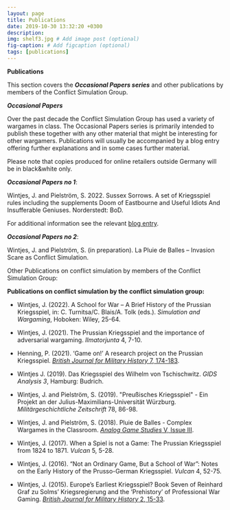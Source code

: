```yaml
---
layout: page
title: Publications
date: 2019-10-30 13:32:20 +0300
description: 
img: shelf3.jpg # Add image post (optional)
fig-caption: # Add figcaption (optional)
tags: [publications]
---
```


**Publications**

This section covers the ***Occasional Papers series*** and other publications by members of the Conflict Simulation Group.

***Occasional Papers***

Over the past decade the Conflict Simulation Group has used a variety of wargames in class. The Occasional Papers series is primarily intended to publish these together with any other material that might be interesting for other wargamers. Publications will usually be accompanied by a blog entry offering further explanations and in some cases further material.

Please note that copies produced for online retailers outside Germany will be in black&white only.

***Occasional Papers no 1***:

Wintjes, J. and Pielström, S. 2022. Sussex Sorrows. A set of Kriegsspiel rules including the supplements Doom of Eastbourne and Useful Idiots And Insufferable Geniuses. Norderstedt: BoD.

For additional information see the relevant [blog entry](https://cosimg.github.io/blog/2022/12/15/How-to-run-a-Kriegsspiel.html).

***Occasional Papers no 2***:

Wintjes, J. and Pielström, S. (in preparation). La Pluie de Balles – Invasion Scare as Conflict Simulation.

Other Publications on conflict simulation by members of the Conflict Simulation Group:

**Publications on conflict simulation by the conflict simulation group:**

- Wintjes, J. (2022). A School for War – A Brief History of the Prussian Kriegsspiel, in: C. Turnitsa/C. Blais/A. Tolk (eds.). *Simulation and Wargaming*, Hoboken: Wiley,  25-64.

- Wintjes, J. (2021). The Prussian Kriegsspiel and the importance of adversarial wargaming. *Ilmatorjunta* 4, 7-10.

- Henning, P. (2021). ‘Game on!’ A research project on the Prussian Kriegsspiel. [*British Journal for Military History* 7, 174-183](https://bjmh.gold.ac.uk/article/view/1561).

- Wintjes J. (2019). Das Kriegsspiel des Wilhelm von Tschischwitz. *GIDS Analysis 3*, Hamburg: Budrich.

- Wintjes, J. and Pielström, S. (2019). "Preußisches Kriegsspiel" - Ein Projekt an der Julius-Maximilians-Universität Würzburg. *Militärgeschichtliche Zeitschrift* 78, 86-98.

- Wintjes, J. and Pielström, S. (2018). Pluie de Balles - Complex Wargames in the Classroom. [*Analog Game Studies* V, Issue III](http://analoggamestudies.org/2018/09/pluie-de-balles-complex-wargames-in-the-classroom/).

- Wintjes, J. (2017). When a Spiel is not a Game: The Prussian Kriegsspiel from 1824 to 1871. *Vulcan* 5, 5-28.

- Wintjes, J. (2016). “Not an Ordinary Game, But a School of War”: Notes on the Early History of the Prusso-German Kriegsspiel. *Vulcan* 4, 52-75.

- Wintjes, J. (2015). Europe’s Earliest Kriegsspiel? Book Seven of Reinhard Graf zu Solms’ Kriegsregierung and the ‘Prehistory’ of Professional War Gaming. [*British Journal for Military History* 2, 15-33](http://bjmh.gold.ac.uk/article/view/634).

